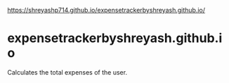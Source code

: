 https://shreyashp714.github.io/expensetrackerbyshreyash.github.io/


# expensetrackerbyshreyash.github.io
Calculates the total expenses of the user. 
